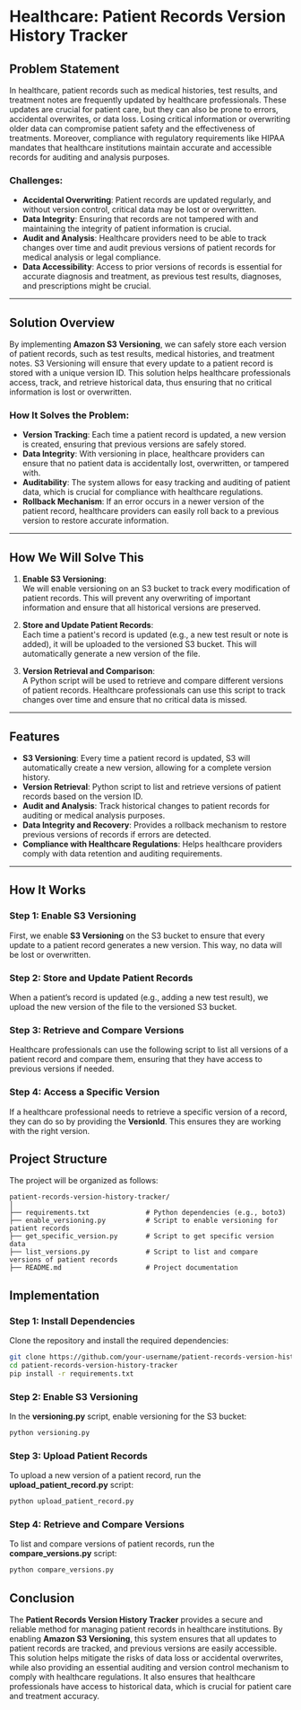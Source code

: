 # **Healthcare: Patient Records Version History Tracker**

## **Problem Statement**

In healthcare, patient records such as medical histories, test results, and treatment notes are frequently updated by healthcare professionals. These updates are crucial for patient care, but they can also be prone to errors, accidental overwrites, or data loss. Losing critical information or overwriting older data can compromise patient safety and the effectiveness of treatments. Moreover, compliance with regulatory requirements like HIPAA mandates that healthcare institutions maintain accurate and accessible records for auditing and analysis purposes.

### **Challenges**:
- **Accidental Overwriting**: Patient records are updated regularly, and without version control, critical data may be lost or overwritten.
- **Data Integrity**: Ensuring that records are not tampered with and maintaining the integrity of patient information is crucial.
- **Audit and Analysis**: Healthcare providers need to be able to track changes over time and audit previous versions of patient records for medical analysis or legal compliance.
- **Data Accessibility**: Access to prior versions of records is essential for accurate diagnosis and treatment, as previous test results, diagnoses, and prescriptions might be crucial.

---

## **Solution Overview**

By implementing **Amazon S3 Versioning**, we can safely store each version of patient records, such as test results, medical histories, and treatment notes. S3 Versioning will ensure that every update to a patient record is stored with a unique version ID. This solution helps healthcare professionals access, track, and retrieve historical data, thus ensuring that no critical information is lost or overwritten.

### **How It Solves the Problem**:
- **Version Tracking**: Each time a patient record is updated, a new version is created, ensuring that previous versions are safely stored.
- **Data Integrity**: With versioning in place, healthcare providers can ensure that no patient data is accidentally lost, overwritten, or tampered with.
- **Auditability**: The system allows for easy tracking and auditing of patient data, which is crucial for compliance with healthcare regulations.
- **Rollback Mechanism**: If an error occurs in a newer version of the patient record, healthcare providers can easily roll back to a previous version to restore accurate information.

---

## **How We Will Solve This**

1. **Enable S3 Versioning**:  
   We will enable versioning on an S3 bucket to track every modification of patient records. This will prevent any overwriting of important information and ensure that all historical versions are preserved.

2. **Store and Update Patient Records**:  
   Each time a patient's record is updated (e.g., a new test result or note is added), it will be uploaded to the versioned S3 bucket. This will automatically generate a new version of the file.

3. **Version Retrieval and Comparison**:  
   A Python script will be used to retrieve and compare different versions of patient records. Healthcare professionals can use this script to track changes over time and ensure that no critical data is missed.

---

## **Features**

- **S3 Versioning**: Every time a patient record is updated, S3 will automatically create a new version, allowing for a complete version history.
- **Version Retrieval**: Python script to list and retrieve versions of patient records based on the version ID.
- **Audit and Analysis**: Track historical changes to patient records for auditing or medical analysis purposes.
- **Data Integrity and Recovery**: Provides a rollback mechanism to restore previous versions of records if errors are detected.
- **Compliance with Healthcare Regulations**: Helps healthcare providers comply with data retention and auditing requirements.

---

## **How It Works**

### **Step 1: Enable S3 Versioning**

First, we enable **S3 Versioning** on the S3 bucket to ensure that every update to a patient record generates a new version. This way, no data will be lost or overwritten.


### **Step 2: Store and Update Patient Records**

When a patient’s record is updated (e.g., adding a new test result), we upload the new version of the file to the versioned S3 bucket.


### **Step 3: Retrieve and Compare Versions**

Healthcare professionals can use the following script to list all versions of a patient record and compare them, ensuring that they have access to previous versions if needed.

### **Step 4: Access a Specific Version**

If a healthcare professional needs to retrieve a specific version of a record, they can do so by providing the **VersionId**. This ensures they are working with the right version.



## **Project Structure**

The project will be organized as follows:

```
patient-records-version-history-tracker/
│
├── requirements.txt              # Python dependencies (e.g., boto3)
├── enable_versioning.py          # Script to enable versioning for patient records
├── get_specific_version.py       # Script to get specific version data
├── list_versions.py              # Script to list and compare versions of patient records
├── README.md                     # Project documentation
```



## **Implementation**

### **Step 1: Install Dependencies**

Clone the repository and install the required dependencies:

```bash
git clone https://github.com/your-username/patient-records-version-history-tracker.git
cd patient-records-version-history-tracker
pip install -r requirements.txt
```

### **Step 2: Enable S3 Versioning**

In the **versioning.py** script, enable versioning for the S3 bucket:

```bash
python versioning.py
```

### **Step 3: Upload Patient Records**

To upload a new version of a patient record, run the **upload_patient_record.py** script:

```bash
python upload_patient_record.py
```

### **Step 4: Retrieve and Compare Versions**

To list and compare versions of patient records, run the **compare_versions.py** script:

```bash
python compare_versions.py
```


## **Conclusion**

The **Patient Records Version History Tracker** provides a secure and reliable method for managing patient records in healthcare institutions. By enabling **Amazon S3 Versioning**, this system ensures that all updates to patient records are tracked, and previous versions are easily accessible. This solution helps mitigate the risks of data loss or accidental overwrites, while also providing an essential auditing and version control mechanism to comply with healthcare regulations. It also ensures that healthcare professionals have access to historical data, which is crucial for patient care and treatment accuracy.
